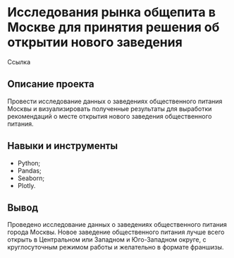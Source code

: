 # Исследования рынка общепита в Москве для принятия решения об открытии нового заведения #
Ссылка
## Описание проекта ##
Провести исследование данных о заведениях общественного питания Москвы и визуализировать полученные результаты для выработки рекомендаций о месте открытия нового 
заведения общественного питания.
## Навыки и инструменты ##
- Python;
- Pandas;
- Seaborn;
- Plotly.
## Вывод ##
Проведено исследование данных о заведениях общественного питания города Москвы. Новое заведение общественного питания лучше всего открыть в Центральном или Западном и Юго-Западном округе, с круглосуточным режимом работы и желательно в формате франшизы.
